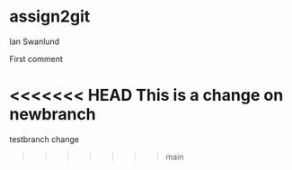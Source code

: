 # assign2git
Ian Swanlund

First comment

<<<<<<< HEAD
This  is  a change on newbranch 
=======
testbranch  change
>>>>>>> main

